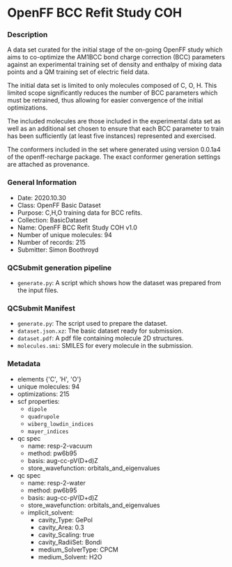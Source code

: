 # OpenFF BCC Refit Study COH

### Description

A data set curated for the initial stage of the on-going OpenFF study which aims to co-optimize the AM1BCC bond charge correction (BCC) parameters against an experimental training set of density and enthalpy of mixing data points and a QM training set of electric field data.

The initial data set is limited to only molecules composed of C, O, H. This limited scope significantly reduces the number of BCC parameters which must be retrained, thus allowing for easier convergence of the initial optimizations.

The included molecules are those included in the experimental data set as well as an additional set chosen to ensure that each BCC parameter to train has been sufficiently (at least five instances) represented and exercised.

The conformers included in the set where generated using version 0.0.1a4 of the openff-recharge package. The exact conformer generation settings are attached as provenance.

### General Information

 - Date: 2020.10.30
 - Class: OpenFF Basic Dataset
 - Purpose: C,H,O training data for BCC refits.
 - Collection: BasicDataset
 - Name: OpenFF BCC Refit Study COH v1.0
 - Number of unique molecules: 94
 - Number of records: 215
 - Submitter: Simon Boothroyd
 
### QCSubmit generation pipeline

 - `generate.py`: A script which shows how the dataset was prepared from the input files. 
 
### QCSubmit Manifest

- `generate.py`: The script used to prepare the dataset.
- `dataset.json.xz`: The basic dataset ready for submission.
- `dataset.pdf`: A pdf file containing molecule 2D structures.
- `molecules.smi`: SMILES for every molecule in the submission.
 
### Metadata

- elements {'C', 'H', 'O'}
- unique molecules: 94
- optimizations: 215
- scf properties:
    - `dipole`
    - `quadrupole`
    - `wiberg_lowdin_indices`
    - `mayer_indices`
- qc spec
    - name: resp-2-vacuum
    - method: pw6b95
    - basis: aug-cc-pV(D+d)Z
    - store_wavefunction: orbitals_and_eigenvalues
- qc spec
    - name: resp-2-water
    - method: pw6b95
    - basis: aug-cc-pV(D+d)Z
    - store_wavefunction: orbitals_and_eigenvalues
    - implicit_solvent:
        - cavity_Type: GePol
        - cavity_Area: 0.3
        - cavity_Scaling: true
        - cavity_RadiiSet: Bondi
        - medium_SolverType: CPCM
        - medium_Solvent: H2O
